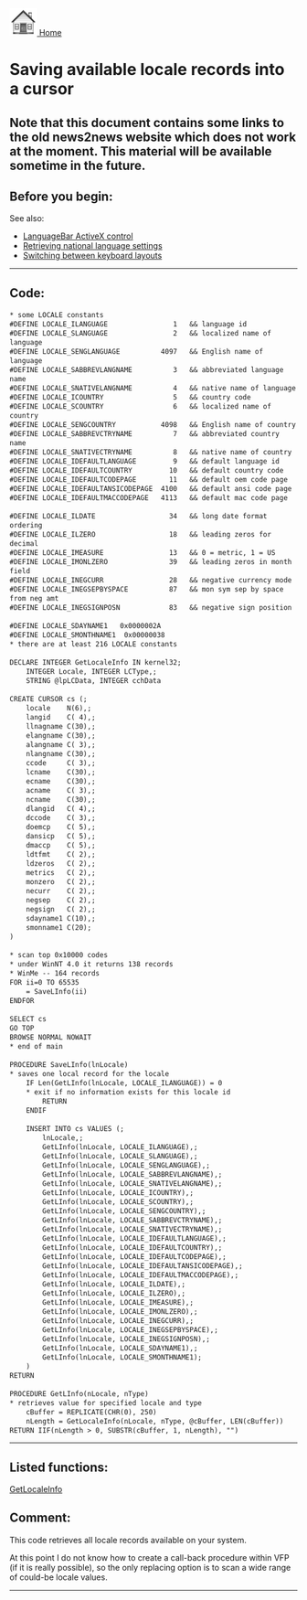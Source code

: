 [<img src="../images/home.png"> Home ](https://github.com/VFPX/Win32API)  

# Saving available locale records into a cursor

## Note that this document contains some links to the old news2news website which does not work at the moment. This material will be available sometime in the future.

## Before you begin:
See also:

<!-- Anatoliy --> 
* [LanguageBar ActiveX control](?solution=7)  
* [Retrieving national language settings](sample_077.md)  
* [Switching between keyboard layouts](sample_275.md)  
  
***  


## Code:
```foxpro  
* some LOCALE constants
#DEFINE LOCALE_ILANGUAGE                1   && language id
#DEFINE LOCALE_SLANGUAGE                2   && localized name of language
#DEFINE LOCALE_SENGLANGUAGE          4097   && English name of language
#DEFINE LOCALE_SABBREVLANGNAME          3   && abbreviated language name
#DEFINE LOCALE_SNATIVELANGNAME          4   && native name of language
#DEFINE LOCALE_ICOUNTRY                 5   && country code
#DEFINE LOCALE_SCOUNTRY                 6   && localized name of country
#DEFINE LOCALE_SENGCOUNTRY           4098   && English name of country
#DEFINE LOCALE_SABBREVCTRYNAME          7   && abbreviated country name
#DEFINE LOCALE_SNATIVECTRYNAME          8   && native name of country
#DEFINE LOCALE_IDEFAULTLANGUAGE         9   && default language id
#DEFINE LOCALE_IDEFAULTCOUNTRY         10   && default country code
#DEFINE LOCALE_IDEFAULTCODEPAGE        11   && default oem code page
#DEFINE LOCALE_IDEFAULTANSICODEPAGE  4100   && default ansi code page
#DEFINE LOCALE_IDEFAULTMACCODEPAGE   4113   && default mac code page

#DEFINE LOCALE_ILDATE                  34   && long date format ordering
#DEFINE LOCALE_ILZERO                  18   && leading zeros for decimal
#DEFINE LOCALE_IMEASURE                13   && 0 = metric, 1 = US
#DEFINE LOCALE_IMONLZERO               39   && leading zeros in month field
#DEFINE LOCALE_INEGCURR                28   && negative currency mode
#DEFINE LOCALE_INEGSEPBYSPACE          87   && mon sym sep by space from neg amt
#DEFINE LOCALE_INEGSIGNPOSN            83   && negative sign position

#DEFINE LOCALE_SDAYNAME1   0x0000002A
#DEFINE LOCALE_SMONTHNAME1  0x00000038
* there are at least 216 LOCALE constants

DECLARE INTEGER GetLocaleInfo IN kernel32;
	INTEGER Locale, INTEGER LCType,;
	STRING @lpLCData, INTEGER cchData

CREATE CURSOR cs (;
	locale    N(6),;
	langid    C( 4),;
	llnagname C(30),;
	elangname C(30),;
	alangname C( 3),;
	nlangname C(30),;
	ccode     C( 3),;
	lcname    C(30),;
	ecname    C(30),;
	acname    C( 3),;
	ncname    C(30),;
	dlangid   C( 4),;
	dccode    C( 3),;
	doemcp    C( 5),;
	dansicp   C( 5),;
	dmaccp    C( 5),;
	ldtfmt    C( 2),;
	ldzeros   C( 2),;
	metrics   C( 2),;
	monzero   C( 2),;
	necurr    C( 2),;
	negsep    C( 2),;
	negsign   C( 2),;
	sdayname1 C(10),;
	smonname1 C(20);
)
	
* scan top 0x10000 codes
* under WinNT 4.0 it returns 138 records
* WinMe -- 164 records
FOR ii=0 TO 65535
	= SaveLInfo(ii)
ENDFOR

SELECT cs
GO TOP
BROWSE NORMAL NOWAIT
* end of main

PROCEDURE SaveLInfo(lnLocale)
* saves one local record for the locale
	IF Len(GetLInfo(lnLocale, LOCALE_ILANGUAGE)) = 0
	* exit if no information exists for this locale id
		RETURN
	ENDIF
	
	INSERT INTO cs VALUES (;
		lnLocale,;
		GetLInfo(lnLocale, LOCALE_ILANGUAGE),;
		GetLInfo(lnLocale, LOCALE_SLANGUAGE),;
		GetLInfo(lnLocale, LOCALE_SENGLANGUAGE),;
		GetLInfo(lnLocale, LOCALE_SABBREVLANGNAME),;
		GetLInfo(lnLocale, LOCALE_SNATIVELANGNAME),;
		GetLInfo(lnLocale, LOCALE_ICOUNTRY),;
		GetLInfo(lnLocale, LOCALE_SCOUNTRY),;
		GetLInfo(lnLocale, LOCALE_SENGCOUNTRY),;
		GetLInfo(lnLocale, LOCALE_SABBREVCTRYNAME),;
		GetLInfo(lnLocale, LOCALE_SNATIVECTRYNAME),;
		GetLInfo(lnLocale, LOCALE_IDEFAULTLANGUAGE),;
		GetLInfo(lnLocale, LOCALE_IDEFAULTCOUNTRY),;
		GetLInfo(lnLocale, LOCALE_IDEFAULTCODEPAGE),;
		GetLInfo(lnLocale, LOCALE_IDEFAULTANSICODEPAGE),;
		GetLInfo(lnLocale, LOCALE_IDEFAULTMACCODEPAGE),;
		GetLInfo(lnLocale, LOCALE_ILDATE),;
		GetLInfo(lnLocale, LOCALE_ILZERO),;
		GetLInfo(lnLocale, LOCALE_IMEASURE),;
		GetLInfo(lnLocale, LOCALE_IMONLZERO),;
		GetLInfo(lnLocale, LOCALE_INEGCURR),;
		GetLInfo(lnLocale, LOCALE_INEGSEPBYSPACE),;
		GetLInfo(lnLocale, LOCALE_INEGSIGNPOSN),;
		GetLInfo(lnLocale, LOCALE_SDAYNAME1),;
		GetLInfo(lnLocale, LOCALE_SMONTHNAME1);
	)
RETURN

PROCEDURE GetLInfo(nLocale, nType)
* retrieves value for specified locale and type
	cBuffer = REPLICATE(CHR(0), 250)
	nLength = GetLocaleInfo(nLocale, nType, @cBuffer, LEN(cBuffer))
RETURN IIF(nLength > 0, SUBSTR(cBuffer, 1, nLength), "")  
```  
***  


## Listed functions:
[GetLocaleInfo](../libraries/kernel32/GetLocaleInfo.md)  

## Comment:
This code retrieves all locale records available on your system.  
  
At this point I do not know how to create a call-back procedure within VFP (if it is really possible), so the only replacing option is to scan a wide range of could-be locale values.  
  
***  


